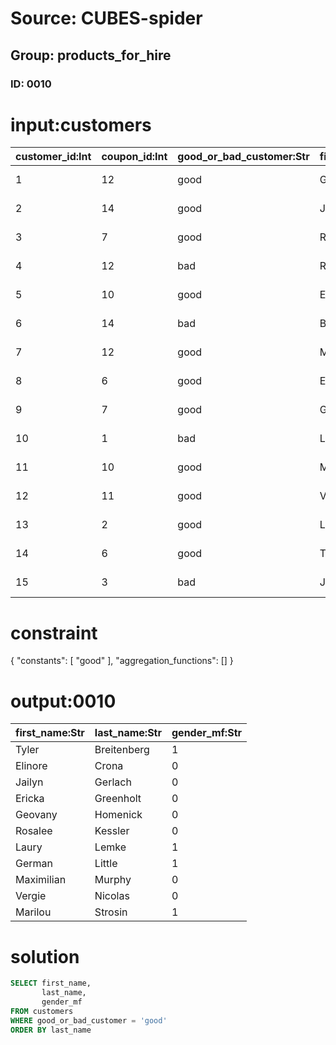 # Source: CUBES-spider
## Group: products_for_hire
### ID: 0010

# input:customers

| customer_id:Int | coupon_id:Int | good_or_bad_customer:Str | first_name:Str | last_name:Str | gender_mf:Str | date_became_customer:Str | date_last_hire:Str |
|---|---|---|---|---|---|---|---|
| 1 | 12 | good | Geovany | Homenick | 0 | 2017-10-20 12:13:17 | 2018-02-27 18:55:26 |
| 2 | 14 | good | Jailyn | Gerlach | 0 | 2015-04-06 21:18:37 | 2018-01-30 04:47:13 |
| 3 | 7 | good | Rosalee | Kessler | 0 | 2016-02-03 16:58:11 | 2018-03-04 21:30:23 |
| 4 | 12 | bad | Reba | Jacobs | 1 | 2016-06-17 14:11:50 | 2018-02-19 06:04:01 |
| 5 | 10 | good | Ericka | Greenholt | 0 | 2016-08-11 01:50:37 | 2018-02-25 04:40:15 |
| 6 | 14 | bad | Bridget | Ankunding | 1 | 2015-04-24 02:38:16 | 2018-02-10 19:44:08 |
| 7 | 12 | good | Marilou | Strosin | 1 | 2015-12-16 08:05:53 | 2018-02-01 16:48:30 |
| 8 | 6 | good | Elinore | Crona | 0 | 2017-07-27 08:04:22 | 2018-03-04 08:59:40 |
| 9 | 7 | good | German | Little | 1 | 2017-02-28 14:40:25 | 2018-03-13 21:20:05 |
| 10 | 1 | bad | Layne | Terry | 1 | 2015-05-05 20:29:01 | 2018-02-04 08:56:55 |
| 11 | 10 | good | Maximilian | Murphy | 0 | 2015-07-21 09:24:57 | 2018-03-12 09:23:41 |
| 12 | 11 | good | Vergie | Nicolas | 0 | 2016-02-03 10:31:18 | 2018-03-03 23:37:31 |
| 13 | 2 | good | Laury | Lemke | 1 | 2017-03-18 04:37:59 | 2018-03-18 17:35:43 |
| 14 | 6 | good | Tyler | Breitenberg | 1 | 2016-04-20 21:04:35 | 2018-03-03 13:46:38 |
| 15 | 3 | bad | Jamir | Schroeder | 1 | 2016-05-25 01:12:49 | 2018-02-24 11:15:29 |

# constraint

{
  "constants": [
    "good"
  ],
  "aggregation_functions": []
}

# output:0010

| first_name:Str | last_name:Str | gender_mf:Str |
|---|---|---|
| Tyler | Breitenberg | 1 |
| Elinore | Crona | 0 |
| Jailyn | Gerlach | 0 |
| Ericka | Greenholt | 0 |
| Geovany | Homenick | 0 |
| Rosalee | Kessler | 0 |
| Laury | Lemke | 1 |
| German | Little | 1 |
| Maximilian | Murphy | 0 |
| Vergie | Nicolas | 0 |
| Marilou | Strosin | 1 |

# solution

```sql
SELECT first_name,
       last_name,
       gender_mf
FROM customers
WHERE good_or_bad_customer = 'good'
ORDER BY last_name
```
